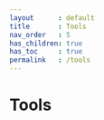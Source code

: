 ```yaml
---
layout      : default
title       : Tools
nav_order   : 5
has_children: true
has_toc     : true
permalink   : /tools
---
```


# Tools
